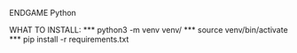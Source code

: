 ENDGAME Python

WHAT TO INSTALL:
    *** python3 -m venv venv/
    *** source venv/bin/activate
    *** pip install -r requirements.txt

